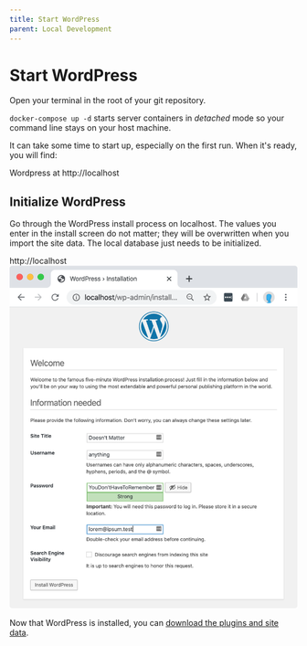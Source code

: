```yaml
---
title: Start WordPress
parent: Local Development
---
```

# Start WordPress

Open your terminal in the root of your git repository.

`docker-compose up -d` starts server containers in _detached_ mode so your command line stays on your host machine.

It can take some time to start up, especially on the first run. When it's ready, you will find:

Wordpress at http://localhost

## Initialize WordPress
Go through the WordPress install process on localhost. The values you enter in the install screen do not matter; they will be overwritten when you import the site data. The local database just needs to be initialized.

http://localhost
![WordPress install screen with dummy data](wp-install.png)

Now that WordPress is installed, you can [download the plugins and site data](sync).
